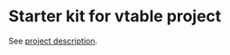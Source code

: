 # Starter kit for vtable project

See [project description](https://github.com/parrt/cs652/blob/master/projects/Java-vtable.md).
